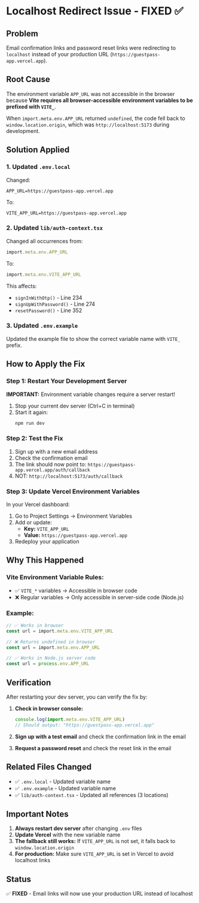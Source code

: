 # Localhost Redirect Issue - FIXED ✅

## Problem
Email confirmation links and password reset links were redirecting to `localhost` instead of your production URL (`https://guestpass-app.vercel.app`).

## Root Cause
The environment variable `APP_URL` was not accessible in the browser because **Vite requires all browser-accessible environment variables to be prefixed with `VITE_`**.

When `import.meta.env.APP_URL` returned `undefined`, the code fell back to `window.location.origin`, which was `http://localhost:5173` during development.

## Solution Applied

### 1. Updated `.env.local`
Changed:
```env
APP_URL=https://guestpass-app.vercel.app
```

To:
```env
VITE_APP_URL=https://guestpass-app.vercel.app
```

### 2. Updated `lib/auth-context.tsx`
Changed all occurrences from:
```typescript
import.meta.env.APP_URL
```

To:
```typescript
import.meta.env.VITE_APP_URL
```

This affects:
- `signInWithOtp()` - Line 234
- `signUpWithPassword()` - Line 274
- `resetPassword()` - Line 352

### 3. Updated `.env.example`
Updated the example file to show the correct variable name with `VITE_` prefix.

## How to Apply the Fix

### Step 1: Restart Your Development Server
**IMPORTANT:** Environment variable changes require a server restart!

1. Stop your current dev server (Ctrl+C in terminal)
2. Start it again:
   ```bash
   npm run dev
   ```

### Step 2: Test the Fix
1. Sign up with a new email address
2. Check the confirmation email
3. The link should now point to: `https://guestpass-app.vercel.app/auth/callback`
4. NOT: `http://localhost:5173/auth/callback`

### Step 3: Update Vercel Environment Variables
In your Vercel dashboard:
1. Go to Project Settings → Environment Variables
2. Add or update:
   - **Key:** `VITE_APP_URL`
   - **Value:** `https://guestpass-app.vercel.app`
3. Redeploy your application

## Why This Happened

### Vite Environment Variable Rules:
- ✅ `VITE_*` variables → Accessible in browser code
- ❌ Regular variables → Only accessible in server-side code (Node.js)

### Example:
```typescript
// ✅ Works in browser
const url = import.meta.env.VITE_APP_URL

// ❌ Returns undefined in browser
const url = import.meta.env.APP_URL

// ✅ Works in Node.js server code
const url = process.env.APP_URL
```

## Verification

After restarting your dev server, you can verify the fix by:

1. **Check in browser console:**
   ```javascript
   console.log(import.meta.env.VITE_APP_URL)
   // Should output: "https://guestpass-app.vercel.app"
   ```

2. **Sign up with a test email** and check the confirmation link in the email

3. **Request a password reset** and check the reset link in the email

## Related Files Changed
- ✅ `.env.local` - Updated variable name
- ✅ `.env.example` - Updated variable name
- ✅ `lib/auth-context.tsx` - Updated all references (3 locations)

## Important Notes

1. **Always restart dev server** after changing `.env` files
2. **Update Vercel** with the new variable name
3. **The fallback still works:** If `VITE_APP_URL` is not set, it falls back to `window.location.origin`
4. **For production:** Make sure `VITE_APP_URL` is set in Vercel to avoid localhost links

## Status
✅ **FIXED** - Email links will now use your production URL instead of localhost